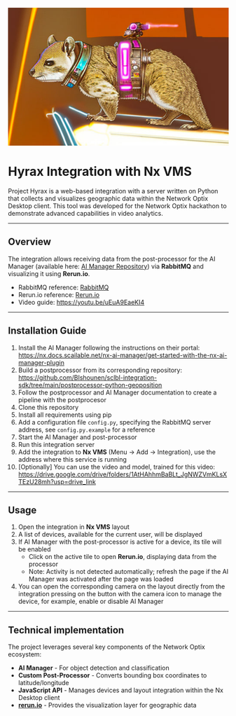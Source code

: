 ![hyrax.jpg](https://github.com/BIshounen/project-hyrax/blob/main/readme_images/hyrax.jpg?raw=true)

# Hyrax Integration with Nx VMS

Project Hyrax is a web-based integration with a server written on Python that collects and visualizes geographic data within the Network Optix Desktop client. This tool was developed for the Network Optix hackathon to demonstrate advanced capabilities in video analytics.

---
## Overview

The integration allows receiving data from the post-processor for the AI Manager (available here: [AI Manager Repository](https://github.com/BIshounen/sclbl-integration-sdk)) via **RabbitMQ** and visualizing it using **Rerun.io**.

- RabbitMQ reference: [RabbitMQ](https://www.rabbitmq.com/)
- Rerun.io reference: [Rerun.io](https://www.rerun.io/)
- Video guide: https://youtu.be/uEuA9EaeKI4
---
## Installation Guide

1. Install the AI Manager following the instructions on their portal: https://nx.docs.scailable.net/nx-ai-manager/get-started-with-the-nx-ai-manager-plugin
2. Build a postprocessor from its corresponding repository: https://github.com/BIshounen/sclbl-integration-sdk/tree/main/postprocessor-python-geoposition
3. Follow the postprocessor and AI Manager documentation to create a pipeline with the postprocesor
2. Clone this repository
3. Install all requirements using pip
3. Add a configuration file `config.py`, specifying the RabbitMQ server address, see `config.py.example` for a reference
3. Start the AI Manager and post-processor
4. Run this integration server
5. Add the integration to **Nx VMS** (Menu -> Add -> Integration), use the address where this service is running
6. [Optionally] You can use the video and model, trained for this video: https://drive.google.com/drive/folders/1AtHAhhmBaBLt_JgNWZVmKLsXTEzU28mh?usp=drive_link

---
## Usage

1. Open the integration in **Nx VMS** layout
2. A list of devices, available for the current user, will be displayed
3. If AI Manager with the post-processor is active for a device, its tile will be enabled
   - Click on the active tile to open **Rerun.io**, displaying data from the processor
   - Note: Activity is not detected automatically; refresh the page if the AI Manager was activated after the page was loaded
4. You can open the corresponding camera on the layout directly from the integration pressing on the button with the camera icon to manage the device, for example, enable or disable AI Manager

---

## Technical implementation

The project leverages several key components of the Network Optix ecosystem:

- **AI Manager** - For object detection and classification
- **Custom Post-Processor** - Converts bounding box coordinates to latitude/longitude
- **JavaScript API** - Manages devices and layout integration within the Nx Desktop client
- [**rerun.io**](http://rerun.io) - Provides the visualization layer for geographic data